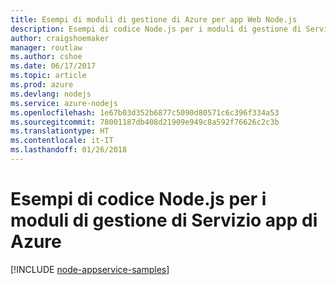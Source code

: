 ```yaml
---
title: Esempi di moduli di gestione di Azure per app Web Node.js
description: Esempi di codice Node.js per i moduli di gestione di Servizio app di Azure
author: craigshoemaker
manager: routlaw
ms.author: cshoe
ms.date: 06/17/2017
ms.topic: article
ms.prod: azure
ms.devlang: nodejs
ms.service: azure-nodejs
ms.openlocfilehash: 1e67b03d352b6877c5090d80571c6c396f334a53
ms.sourcegitcommit: 78001187db408d21909e949c8a592f76626c2c3b
ms.translationtype: HT
ms.contentlocale: it-IT
ms.lasthandoff: 01/26/2018
---
```

# <a name="nodejs-code-samples-for-azure-app-service-management-modules"></a>Esempi di codice Node.js per i moduli di gestione di Servizio app di Azure

[!INCLUDE [node-appservice-samples](../docs-ref-conceptual/includes/appservice-samples.md)]